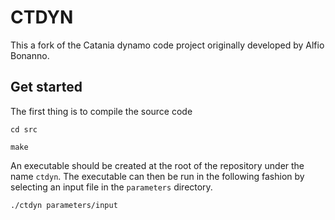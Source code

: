 # CTDYN

This a fork of the Catania dynamo code project originally
developed by Alfio Bonanno. 

## Get started

The first thing is to compile the source code

`cd src`

`make`

An executable should be created at the root of the repository under the name
`ctdyn`.  The executable can then be run in the following fashion by
selecting an input file in the `parameters` directory.

`./ctdyn parameters/input`
 
